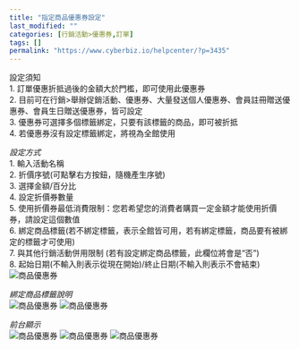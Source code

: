 ```yaml
---
title: "指定商品優惠券設定"
last_modified: ""
categories: [行銷活動>優惠券,訂單]
tags: []
permalink: "https://www.cyberbiz.io/helpcenter/?p=3435"
---
```


設定須知  
1\. 訂單優惠折抵過後的金額大於門檻，即可使用此優惠券  
2\. 目前可在行銷>舉辦促銷活動、優惠券、大量發送個人優惠券、會員註冊贈送優惠券、會員生日贈送優惠券，皆可設定  
3\. 優惠券可選擇多個標籤綁定，只要有該標籤的商品，即可被折抵  
4\. 若優惠券沒有設定標籤綁定，將視為全館使用

_設定方式_  
1\. 輸入活動名稱  
2\. 折價序號(可點擊右方按鈕，隨機產生序號)  
3\. 選擇金額/百分比  
4\. 設定折價券數量  
5\. 使用折價券最低消費限制：您若希望您的消費者購買一定金額才能使用折價券，請設定這個數值  
6\. 綁定商品標籤(若不綁定標籤，表示全館皆可用，若有綁定標籤，商品要有被綁定的標籤才可使用)  
7\. 與其他行銷活動併用限制 (若有設定綁定商品標籤，此欄位將會是“否”)  
8\. 起始日期(不輸入則表示從現在開始)/終止日期(不輸入則表示不會結束)  
![商品優惠券](https://www.cyberbiz.co/support/wp-content/uploads/2019/12/商品優惠券01.png)

_綁定商品標籤說明_  
![商品優惠券](https://www.cyberbiz.co/support/wp-content/uploads/2019/10/商品優惠券01-1.png)
![商品優惠券](https://www.cyberbiz.io/helpcenter/wp-content/uploads/優惠券02.png)

_前台顯示_  
![商品優惠券](https://www.cyberbiz.co/support/wp-content/uploads/2019/09/商品優惠券03.png)
![商品優惠券](https://www.cyberbiz.co/support/wp-content/uploads/2019/09/商品優惠券04.png)
![商品優惠券](https://www.cyberbiz.co/support/wp-content/uploads/2019/09/商品優惠券05.png)

